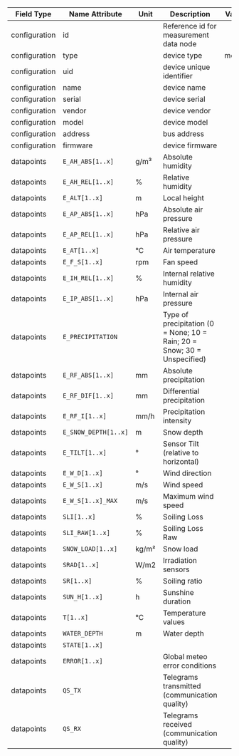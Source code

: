| Field Type    | Name Attribute       | Unit  | Description                                                              | Value | Required | Example                      | Version |
|---------------|----------------------|-------|--------------------------------------------------------------------------|-------|----------|------------------------------|---------|
| configuration | id                   |       | Reference id for measurement data node                                   |       | x        | <device id=“1“ type=“meteo“> | 2.0.1   |
| configuration | type                 |       | device type                                                              | meteo | x        | <device id=“1“ type=“meteo“> | 2.0.1   |
| configuration | uid                  |       | device unique identifier                                                 |       | x        | <uid>MET12345</uid>          | 2.0.1   |
| configuration | name                 |       | device name                                                              |       |          | <name>Meteo A</name>         | 2.0.1   |
| configuration | serial               |       | device serial                                                            |       |          | <serial>MET11.22.33</serial> | 2.0.1   |
| configuration | vendor               |       | device vendor                                                            |       |          | <vendor>vendor 123</vendor>  | 2.0.1   |
| configuration | model                |       | device model                                                             |       |          | <model></model>              | 2.0.1   |
| configuration | address              |       | bus address                                                              |       |          | <address>1</address>         | 2.0.1   |
| configuration | firmware             |       | device firmware                                                          |       |          | <firmware>1.23.3</firmware>  | 2.0.1   |
| datapoints    | `E_AH_ABS[1..x]`     | g/m³  | Absolute humidity                                                        |       |          |                              |         |
| datapoints    | `E_AH_REL[1..x]`     | %     | Relative humidity                                                        |       |          |                              |         |
| datapoints    | `E_ALT[1..x]`        | m     | Local height                                                             |       |          |                              |         |
| datapoints    | `E_AP_ABS[1..x]`     | hPa   | Absolute air pressure                                                    |       |          |                              |         |
| datapoints    | `E_AP_REL[1..x]`     | hPa   | Relative air pressure                                                    |       |          |                              |         |
| datapoints    | `E_AT[1..x]`         | °C    | Air temperature                                                          |       |          |                              |         |
| datapoints    | `E_F_S[1..x]`        | rpm   | Fan speed                                                                |       |          |                              |         |
| datapoints    | `E_IH_REL[1..x]`     | %     | Internal relative humidity                                               |       |          |                              |         |
| datapoints    | `E_IP_ABS[1..x]`     | hPa   | Internal air pressure                                                    |       |          |                              |         |
| datapoints    | `E_PRECIPITATION`    |       | Type of precipitation (0 = None; 10 = Rain; 20 = Snow; 30 = Unspecified) |       |          |                              |         |
| datapoints    | `E_RF_ABS[1..x]`     | mm    | Absolute precipitation                                                   |       |          |                              |         |
| datapoints    | `E_RF_DIF[1..x]`     | mm    | Differential precipitation                                               |       |          |                              |         |
| datapoints    | `E_RF_I[1..x]`       | mm/h  | Precipitation intensity                                                  |       |          |                              |         |
| datapoints    | `E_SNOW_DEPTH[1..x]` | m     | Snow depth                                                               |       |          |                              |         |
| datapoints    | `E_TILT[1..x]`       | °     | Sensor Tilt (relative to horizontal)                                     |       |          |                              |         |
| datapoints    | `E_W_D[1..x]`        | °     | Wind direction                                                           |       |          |                              |         |
| datapoints    | `E_W_S[1..x]`        | m/s   | Wind speed                                                               |       |          |                              |         |
| datapoints    | `E_W_S[1..x]_MAX`    | m/s   | Maximum wind speed                                                       |       |          |                              |         |
| datapoints    | `SLI[1..x]`          | %     | Soiling Loss                                                             |       |          |                              |         |
| datapoints    | `SLI_RAW[1..x]`      | %     | Soiling Loss Raw                                                         |       |          |                              |         |
| datapoints    | `SNOW_LOAD[1..x]`    | kg/m² | Snow load                                                                |       |          |                              |         |
| datapoints    | `SRAD[1..x]`         | W/m2  | Irradiation sensors                                                      |       |          |                              |         |
| datapoints    | `SR[1..x]`           | %     | Soiling ratio                                                            |       |          |                              |         |
| datapoints    | `SUN_H[1..x]`        | h     | Sunshine duration                                                        |       |          |                              |         |
| datapoints    | `T[1..x]`            | °C    | Temperature values                                                       |       |          |                              |         |
| datapoints    | `WATER_DEPTH`        | m     | Water depth                                                              |       |          |                              |         |
| datapoints    | `STATE[1..x]`        |       |                                                                          |       |          |                              |         |
| datapoints    | `ERROR[1..x]`        |       | Global meteo error conditions                                            |       |          |                              |         |
| datapoints    | `QS_TX`              |       | Telegrams transmitted (communication quality)                            |       |          |                              |         |
| datapoints    | `QS_RX`              |       | Telegrams received (communication quality)                               |       |          |                              |         |
